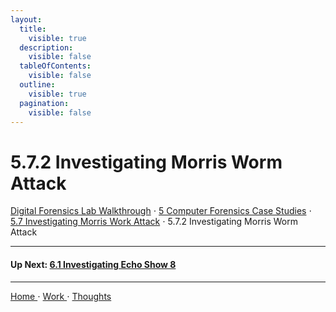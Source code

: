 ```yaml
---
layout:
  title:
    visible: true
  description:
    visible: false
  tableOfContents:
    visible: false
  outline:
    visible: true
  pagination:
    visible: false
---
```


# 5.7.2 Investigating Morris Worm Attack

[Digital Forensics Lab Walkthrough](../../) ⋅ [5 Computer Forensics Case Studies](../) ⋅ [5.7 Investigating Morris Work Attack](5.7.1-morris-worm-attack.md) ⋅ 5.7.2 Investigating Morris Worm Attack

***

#### Up Next: [6.1 Investigating Echo Show 8](../../6-mobile-iot-forensics-case-studies/6.1-investigating-echo-show-8/README.md)

***

[Home ](https://app.gitbook.com/o/0kO27okC5uVB9ALX3rho/s/036xtfEIzcEdGegONXWM/)⋅ [Work ](https://app.gitbook.com/o/0kO27okC5uVB9ALX3rho/s/WaFS755Q4sf02CxLcghQ/)⋅ [Thoughts](https://app.gitbook.com/o/0kO27okC5uVB9ALX3rho/s/s4QQPMntQ25hmJToKSOu/)

